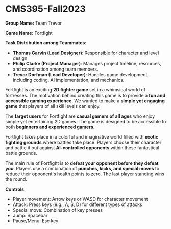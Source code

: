 # CMS395-Fall2023

**Group Name:** Team Trevor

**Game Name:** Fortfight


**Task Distribution among Teammates**:
- **Thomas Garvin (Lead Designer)**: Responsible for character and level design.
- **Philip Clarke (Project Manager)**: Manages project timeline, resources, and coordination among team members.
- **Trevor Dorfman (Lead Developer)**: Handles game development, including coding, AI implementation, and mechanics.



Fortfight is an exciting **2D fighter game** set in a whimsical world of fortresses. The motivation behind creating this game is to provide a **fun and accessible gaming experience**. We wanted to make a **simple yet engaging game** that players of all skill levels can enjoy.

The **target users** for Fortfight are **casual gamers of all ages** who enjoy simple yet entertaining 2D games. The game is designed to be accessible to both **beginners and experienced gamers**. 

Fortfight takes place in a colorful and imaginative world filled with **exotic fighting grounds** where battles take place. Players choose their character and battle it out against **AI-controlled opponents** within these fantastical battle grounds.

The main rule of Fortfight is to **defeat your opponent before they defeat you**. Players use a combination of **punches, kicks, and special moves** to reduce their opponent's health points to zero. The last player standing wins the round.

**Controls**:
- Player movement: Arrow keys or WASD for character movement
- Attack: Press keys (e.g., A, S, D) for different types of attacks
- Special move: Combination of key presses
- Jump: Spacebar
- Pause/Menu: Esc key
